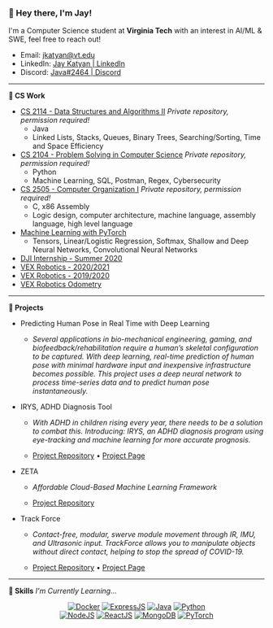 ### :wave:  Hey there, I'm Jay!
I'm a Computer Science student at **Virginia Tech** with an interest in AI/ML & SWE, feel free to reach out!

- Email: jkatyan@vt.edu
- LinkedIn: [Jay Katyan | LinkedIn](https://www.linkedin.com/in/jkatyan/)
- Discord: [Java#2464 | Discord](https://discordapp.com/users/297524766770987018)

---

**🍎 CS Work**

- [CS 2114 - Data Structures and Algorithms II](https://github.com/Jkatyan/CS-2114) *Private repository, permission required!*
  - Java
  - Linked Lists, Stacks, Queues, Binary Trees, Searching/Sorting, Time and Space Efficiency
- [CS 2104 - Problem Solving in Computer Science](https://github.com/Jkatyan/CS-2104) *Private repository, permission required!*
  - Python
  - Machine Learning, SQL, Postman, Regex, Cybersecurity
- [CS 2505 - Computer Organization I](https://github.com/Jkatyan/CS-2505) *Private repository, permission required!*
  - C, x86 Assembly
  - Logic design, computer architecture, machine language, assembly language, high level language
- [Machine Learning with PyTorch](https://github.com/Jkatyan/Pytorch-ML)
  - Tensors, Linear/Logistic Regression, Softmax, Shallow and Deep Neural Networks, Convolutional Neural Networks
- [DJI Internship - Summer 2020](https://github.com/Jkatyan/DJI-Robomaster-2020)
- [VEX Robotics - 2020/2021](https://github.com/Jkatyan/2602H-2020-2021)
- [VEX Robotics - 2019/2020](https://github.com/Jkatyan/2602H-2019-2020)
- [VEX Robotics Odometry](https://github.com/Jkatyan/Odometry)


---

**🌯 Projects**

- Predicting Human Pose in Real Time with Deep Learning

  - *Several applications in bio-mechanical engineering, gaming, and biofeedback/rehabilitation require a human’s skeletal configuration to be captured. With deep learning, real-time prediction of human pose with minimal hardware input and inexpensive infrastructure becomes possible. This project uses a deep neural network to process time-series data and to predict human pose instantaneously.*

- IRYS, ADHD Diagnosis Tool

  - *With ADHD in children rising every year, there needs to be a solution to combat this. Introducing: IRYS, an ADHD diagnosis program using eye-tracking and machine learning for more accurate prognosis.*

  - [Project Repository](https://github.com/Jkatyan/adhdapp) • [Project Page](https://devpost.com/software/irys-fk5lr3)

- ZETA

  - *Affordable Cloud-Based Machine Learning Framework*

  - [Project Repository](https://github.com/1sigmoid/zeta-backend)
 
- Track Force

  - *Contact-free, modular, swerve module movement through IR, IMU, and Ultrasonic input. TrackForce allows you to manipulate objects without direct contact, helping to stop the spread of COVID-19.*

  - [Project Repository](https://github.com/Jkatyan/TrackForce) • [Project Page](https://devpost.com/software/trackforce)


---

**🧪 Skills** *I'm Currently Learning...*

<div align='center'>
  <a href='' target="_blank"><img src="https://www.vectorlogo.zone/logos/docker/docker-ar21.svg" alt="Docker"/></a>
  <a href='' target="_blank"><img src="https://www.vectorlogo.zone/logos/expressjs/expressjs-ar21.svg" alt="ExpressJS"/></a>
  <a href='' target="_blank"><img src="https://www.vectorlogo.zone/logos/java/java-ar21.svg" alt="Java"/></a>
  <a href='' target="_blank"><img src="https://www.vectorlogo.zone/logos/python/python-ar21.svg" alt="Python"/></a>
</div>

<div align='center'>
  <a href='' target="_blank"><img src="https://www.vectorlogo.zone/logos/nodejs/nodejs-horizontal.svg" alt="NodeJS"/></a>
  <a href='' target="_blank"><img src="https://www.vectorlogo.zone/logos/reactjs/reactjs-ar21.svg" alt="ReactJS"/></a>
  <a href='' target="_blank"><img src="https://www.vectorlogo.zone/logos/mongodb/mongodb-ar21.svg" alt="MongoDB"/></a>
  <a href='' target="_blank"><img src="https://www.vectorlogo.zone/logos/pytorch/pytorch-ar21.svg" alt="PyTorch"/></a>
</div>
